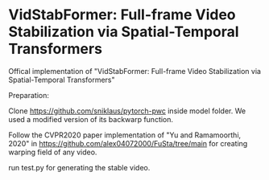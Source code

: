 # VidStabFormer: Full-frame Video Stabilization via Spatial-Temporal Transformers

Offical implementation of "VidStabFormer: Full-frame Video Stabilization via Spatial-Temporal Transformers"

Preparation: 

Clone https://github.com/sniklaus/pytorch-pwc inside model folder. We used a modified version of its backwarp function. 

Follow the CVPR2020 paper implementation of "Yu and Ramamoorthi, 2020" in https://github.com/alex04072000/FuSta/tree/main for creating warping field of any video. 

run test.py for generating the stable video. 
